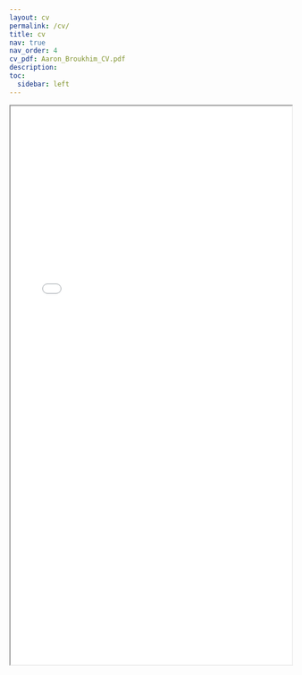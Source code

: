 ```yaml
---
layout: cv
permalink: /cv/
title: cv
nav: true
nav_order: 4
cv_pdf: Aaron_Broukhim_CV.pdf
description: 
toc:
  sidebar: left
---
```


<iframe src="{{ site.baseurl }}/assets/pdfs/Aaron_Broukhim_CV.pdf" width="100%" height="1000px">
    This browser does not support PDFs. Please download the PDF to view it: 
    <a href="{{ site.baseurl }}/assets/pdfs/Aaron_Broukhim_CV.pdf">Download PDF</a>
</iframe>